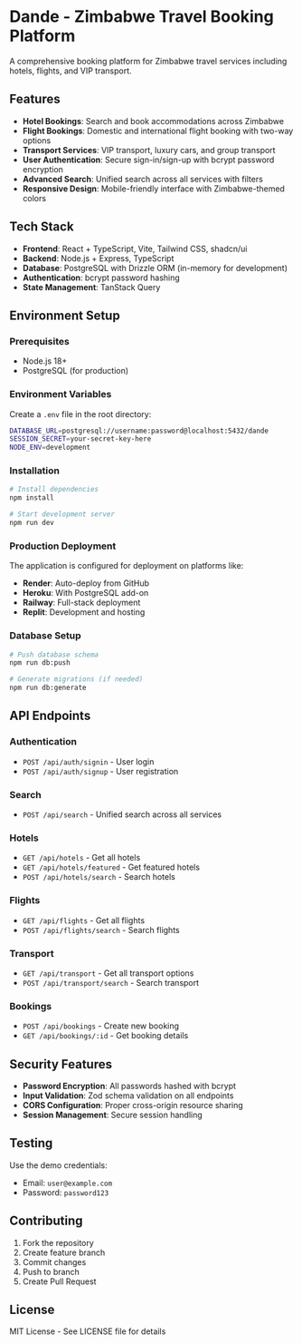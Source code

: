 # Dande - Zimbabwe Travel Booking Platform

A comprehensive booking platform for Zimbabwe travel services including hotels, flights, and VIP transport.

## Features

- **Hotel Bookings**: Search and book accommodations across Zimbabwe
- **Flight Bookings**: Domestic and international flight booking with two-way options
- **Transport Services**: VIP transport, luxury cars, and group transport
- **User Authentication**: Secure sign-in/sign-up with bcrypt password encryption
- **Advanced Search**: Unified search across all services with filters
- **Responsive Design**: Mobile-friendly interface with Zimbabwe-themed colors

## Tech Stack

- **Frontend**: React + TypeScript, Vite, Tailwind CSS, shadcn/ui
- **Backend**: Node.js + Express, TypeScript
- **Database**: PostgreSQL with Drizzle ORM (in-memory for development)
- **Authentication**: bcrypt password hashing
- **State Management**: TanStack Query

## Environment Setup

### Prerequisites
- Node.js 18+ 
- PostgreSQL (for production)

### Environment Variables
Create a `.env` file in the root directory:

```bash
DATABASE_URL=postgresql://username:password@localhost:5432/dande
SESSION_SECRET=your-secret-key-here
NODE_ENV=development
```

### Installation
```bash
# Install dependencies
npm install

# Start development server
npm run dev
```

### Production Deployment

The application is configured for deployment on platforms like:
- **Render**: Auto-deploy from GitHub
- **Heroku**: With PostgreSQL add-on
- **Railway**: Full-stack deployment
- **Replit**: Development and hosting

### Database Setup
```bash
# Push database schema
npm run db:push

# Generate migrations (if needed)
npm run db:generate
```

## API Endpoints

### Authentication
- `POST /api/auth/signin` - User login
- `POST /api/auth/signup` - User registration

### Search
- `POST /api/search` - Unified search across all services

### Hotels
- `GET /api/hotels` - Get all hotels
- `GET /api/hotels/featured` - Get featured hotels
- `POST /api/hotels/search` - Search hotels

### Flights
- `GET /api/flights` - Get all flights
- `POST /api/flights/search` - Search flights

### Transport
- `GET /api/transport` - Get all transport options
- `POST /api/transport/search` - Search transport

### Bookings
- `POST /api/bookings` - Create new booking
- `GET /api/bookings/:id` - Get booking details

## Security Features

- **Password Encryption**: All passwords hashed with bcrypt
- **Input Validation**: Zod schema validation on all endpoints
- **CORS Configuration**: Proper cross-origin resource sharing
- **Session Management**: Secure session handling

## Testing

Use the demo credentials:
- Email: `user@example.com`
- Password: `password123`

## Contributing

1. Fork the repository
2. Create feature branch
3. Commit changes
4. Push to branch
5. Create Pull Request

## License

MIT License - See LICENSE file for details